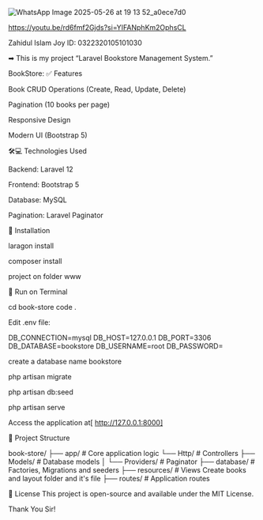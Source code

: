 
![WhatsApp Image 2025-05-26 at 19 13 52_a0ece7d0](https://github.com/user-attachments/assets/0d8a16fd-76fd-4f24-88c8-e250aadab68c)

https://youtu.be/rd6fmf2Gjds?si=YIFANphKm2OphsCL 

Zahidul Islam Joy 
ID: 0322320105101030

➡ This is my project “Laravel Bookstore Management System.”


BookStore:
✅ Features

Book CRUD Operations (Create, Read, Update, Delete)

Pagination (10 books per page)

Responsive Design

Modern UI (Bootstrap 5)

🛠💻 Technologies Used

Backend: Laravel 12

Frontend: Bootstrap 5

Database: MySQL

Pagination: Laravel Paginator

🚀 Installation

laragon install

composer install

project on folder www

🚀 Run on Terminal

cd book-store code .

Edit .env file:

DB_CONNECTION=mysql DB_HOST=127.0.0.1 DB_PORT=3306 DB_DATABASE=bookstore DB_USERNAME=root DB_PASSWORD=

create a database name bookstore

php artisan migrate

php artisan db:seed

php artisan serve

Access the application at[ http://127.0.0.1:8000]

📂 Project Structure

book-store/ ├── app/ # Core application logic └── Http/ # Controllers ├── Models/ # Database models │ └── Providers/ # Paginator
├── database/ # Factories, Migrations and seeders ├── resources/ # Views Create books and layout folder and it's file ├── routes/ # Application routes

📝 License This project is open-source and available under the MIT License.

Thank You Sir!
